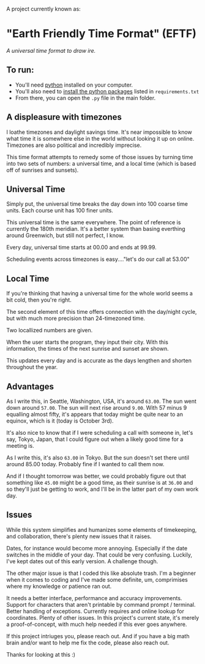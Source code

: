 A project currently known as: 
# "Earth Friendly Time Format" (EFTF)
 _A universal time format to draw ire._

## To run: 
- You'll need [python]("https://www.python.org/") installed on your computer. 
- You'll also need to [install the python packages]("https://www.w3schools.com/python/python_pip.asp") listed in `requirements.txt`
- From there, you can open the `.py` file in the main folder.  

## A displeasure with timezones
I loathe timezones and daylight savings time.  It's near impossible to know what time it is somewhere else in the world without looking it up on online. Timezones are also political and incredibly imprecise.  

This time format attempts to remedy some of those issues by turning time into two sets of numbers: a universal time, and a local time (which is based off of sunrises and sunsets). 

## Universal Time
Simply put, the universal time breaks the day down into 100 coarse time units.  Each course unit has 100 finer units. 

This universal time is the same everywhere.  The point of reference is currently the 180th meridian.  It's a better system than basing everthing around Greenwich, but still not perfect, I know. 

Every day, universal time starts at 00.00 and ends at 99.99.  

Scheduling events across timezones is easy...."let's do our call at  53.00"

## Local Time
If you're thinking that having a universal time for the whole world seems a bit cold, then you're right. 

The second element of this time offers connection with the day/night cycle, but with much more precision than 24-timezoned time.  

Two locallized numbers are given.  

When the user starts the program, they input their city.  With this information, the times of the next sunrise and sunset are shown.  

This updates every day and is accurate as the days lengthen and shorten throughout the year. 


## Advantages
As I write this, in Seattle, Washington, USA, it's around `63.00`.  The sun went down around `57.00`.  The sun will next rise around `9.00`.   With 57 minus 9 equalling almost fifty, it's appears that today might be quite near to an equinox, which is it (today is October 3rd). 

It's also nice to know that if I were scheduling a call with someone in, let's say, Tokyo, Japan, that I could figure out when a likely good time for a meeting is.  

As I write this, it's also `63.00` in Tokyo.  But the sun doesn't set there until around 85.00 today. Probably fine if I wanted to call them now.  

And if I thought tomorrow was better, we could probably figure out that something like `45.00` might be a good time, as their sunrise is at `36.00` and so they'll just be getting to work, and I'll be in the latter part of my own work day.  

## Issues
While this system simplifies and humanizes some elements of timekeeping, and collaboration, there's plenty new issues that it raises.  

Dates, for instance would become more annoying.  Especially if the date switches in the middle of your day.  That could be very confusing.  Luckily, I've kept dates out of this early version. A challenge though.

The other major issue is that I coded this like absolute trash.  I'm a beginner when it comes to coding and I've made some definite, um, comprimises where my knowledge or patience ran out. 

It needs a better interface, performance and accuracy improvements.  Support for characters that aren't printable by command prompt / terminal.  Better handling of exceptions. Currently requires and online lookup for coordinates. Plenty of other issues.  In this project's current state, it's merely a proof-of-concept, with much help needed if this ever goes anywhere. 

If this project intriuges you, please reach out.  And if you have a big math brain and/or want to help me fix the code, please also reach out.

Thanks for looking at this :) 

